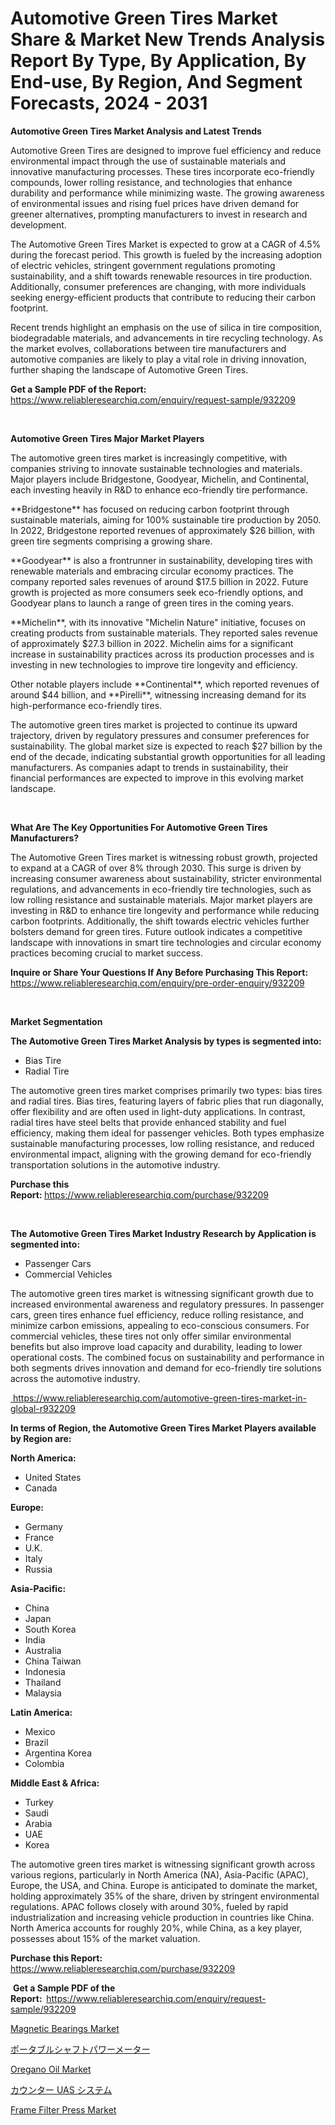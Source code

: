 <p><h1>Automotive Green Tires Market Share & Market New Trends Analysis Report By Type, By Application, By End-use, By Region, And Segment Forecasts, 2024 - 2031</h1></p><p><strong>Automotive Green Tires Market Analysis and Latest Trends</strong></p>
<p><p>Automotive Green Tires are designed to improve fuel efficiency and reduce environmental impact through the use of sustainable materials and innovative manufacturing processes. These tires incorporate eco-friendly compounds, lower rolling resistance, and technologies that enhance durability and performance while minimizing waste. The growing awareness of environmental issues and rising fuel prices have driven demand for greener alternatives, prompting manufacturers to invest in research and development.</p><p>The Automotive Green Tires Market is expected to grow at a CAGR of 4.5% during the forecast period. This growth is fueled by the increasing adoption of electric vehicles, stringent government regulations promoting sustainability, and a shift towards renewable resources in tire production. Additionally, consumer preferences are changing, with more individuals seeking energy-efficient products that contribute to reducing their carbon footprint. </p><p>Recent trends highlight an emphasis on the use of silica in tire composition, biodegradable materials, and advancements in tire recycling technology. As the market evolves, collaborations between tire manufacturers and automotive companies are likely to play a vital role in driving innovation, further shaping the landscape of Automotive Green Tires.</p></p>
<p><strong>Get a Sample PDF of the Report:&nbsp;</strong> <a href="https://www.reliableresearchiq.com/enquiry/request-sample/932209">https://www.reliableresearchiq.com/enquiry/request-sample/932209</a></p>
<p>&nbsp;</p>
<p><strong>Automotive Green Tires Major Market Players</strong></p>
<p><p>The automotive green tires market is increasingly competitive, with companies striving to innovate sustainable technologies and materials. Major players include Bridgestone, Goodyear, Michelin, and Continental, each investing heavily in R&D to enhance eco-friendly tire performance.</p><p>**Bridgestone** has focused on reducing carbon footprint through sustainable materials, aiming for 100% sustainable tire production by 2050. In 2022, Bridgestone reported revenues of approximately $26 billion, with green tire segments comprising a growing share.</p><p>**Goodyear** is also a frontrunner in sustainability, developing tires with renewable materials and embracing circular economy practices. The company reported sales revenues of around $17.5 billion in 2022. Future growth is projected as more consumers seek eco-friendly options, and Goodyear plans to launch a range of green tires in the coming years.</p><p>**Michelin**, with its innovative "Michelin Nature" initiative, focuses on creating products from sustainable materials. They reported sales revenue of approximately $27.3 billion in 2022. Michelin aims for a significant increase in sustainability practices across its production processes and is investing in new technologies to improve tire longevity and efficiency.</p><p>Other notable players include **Continental**, which reported revenues of around $44 billion, and **Pirelli**, witnessing increasing demand for its high-performance eco-friendly tires.</p><p>The automotive green tires market is projected to continue its upward trajectory, driven by regulatory pressures and consumer preferences for sustainability. The global market size is expected to reach $27 billion by the end of the decade, indicating substantial growth opportunities for all leading manufacturers. As companies adapt to trends in sustainability, their financial performances are expected to improve in this evolving market landscape.</p></p>
<p>&nbsp;</p>
<p><strong>What Are The Key Opportunities For Automotive Green Tires Manufacturers?</strong></p>
<p><p>The Automotive Green Tires market is witnessing robust growth, projected to expand at a CAGR of over 8% through 2030. This surge is driven by increasing consumer awareness about sustainability, stricter environmental regulations, and advancements in eco-friendly tire technologies, such as low rolling resistance and sustainable materials. Major market players are investing in R&D to enhance tire longevity and performance while reducing carbon footprints. Additionally, the shift towards electric vehicles further bolsters demand for green tires. Future outlook indicates a competitive landscape with innovations in smart tire technologies and circular economy practices becoming crucial to market success.</p></p>
<p><strong>Inquire or Share Your Questions If Any Before Purchasing This Report:</strong> <a href="https://www.reliableresearchiq.com/enquiry/pre-order-enquiry/932209">https://www.reliableresearchiq.com/enquiry/pre-order-enquiry/932209</a></p>
<p>&nbsp;</p>
<p><strong>Market Segmentation</strong></p>
<p><strong>The Automotive Green Tires Market Analysis by types is segmented into:</strong></p>
<p><ul><li>Bias Tire</li><li>Radial Tire</li></ul></p>
<p><p>The automotive green tires market comprises primarily two types: bias tires and radial tires. Bias tires, featuring layers of fabric plies that run diagonally, offer flexibility and are often used in light-duty applications. In contrast, radial tires have steel belts that provide enhanced stability and fuel efficiency, making them ideal for passenger vehicles. Both types emphasize sustainable manufacturing processes, low rolling resistance, and reduced environmental impact, aligning with the growing demand for eco-friendly transportation solutions in the automotive industry.</p></p>
<p><strong>Purchase this Report:&nbsp;</strong><a href="https://www.reliableresearchiq.com/purchase/932209">https://www.reliableresearchiq.com/purchase/932209</a></p>
<p>&nbsp;</p>
<p><strong>The Automotive Green Tires Market Industry Research by Application is segmented into:</strong></p>
<p><ul><li>Passenger Cars</li><li>Commercial Vehicles</li></ul></p>
<p><p>The automotive green tires market is witnessing significant growth due to increased environmental awareness and regulatory pressures. In passenger cars, green tires enhance fuel efficiency, reduce rolling resistance, and minimize carbon emissions, appealing to eco-conscious consumers. For commercial vehicles, these tires not only offer similar environmental benefits but also improve load capacity and durability, leading to lower operational costs. The combined focus on sustainability and performance in both segments drives innovation and demand for eco-friendly tire solutions across the automotive industry.</p></p>
<p><a href="https://www.reliableresearchiq.com/automotive-green-tires-market-in-global-r932209">&nbsp;https://www.reliableresearchiq.com/automotive-green-tires-market-in-global-r932209</a></p>
<p><strong>In terms of Region, the Automotive Green Tires Market Players available by Region are:</strong></p>
<p>
    <p> <strong> North America: </strong>
        <ul>
            <li>United States</li>
            <li>Canada</li>
        </ul>
        </p> 
    <p> <strong> Europe: </strong>
        <ul>
            <li>Germany</li>
            <li>France</li>
            <li>U.K.</li>
            <li>Italy</li>
            <li>Russia</li>
        </ul>
        </p> 
    <p> <strong> Asia-Pacific: </strong>
        <ul>
            <li>China</li>
            <li>Japan</li>
            <li>South Korea</li>
            <li>India</li>
            <li>Australia</li>
            <li>China Taiwan</li>
            <li>Indonesia</li>
            <li>Thailand</li>
            <li>Malaysia</li>
        </ul>
        </p> 
    <p> <strong> Latin America: </strong>
        <ul>
            <li>Mexico</li>
            <li>Brazil</li>
            <li>Argentina Korea</li>
            <li>Colombia</li>
        </ul>
        </p> 
    <p> <strong> Middle East & Africa: </strong>
        <ul>
            <li>Turkey</li>
            <li>Saudi</li>
            <li>Arabia</li>
            <li>UAE</li>
            <li>Korea</li>
        </ul>
    </p>
    </p>
<p><p>The automotive green tires market is witnessing significant growth across various regions, particularly in North America (NA), Asia-Pacific (APAC), Europe, the USA, and China. Europe is anticipated to dominate the market, holding approximately 35% of the share, driven by stringent environmental regulations. APAC follows closely with around 30%, fueled by rapid industrialization and increasing vehicle production in countries like China. North America accounts for roughly 20%, while China, as a key player, possesses about 15% of the market valuation.</p></p>
<p><strong>Purchase this Report: </strong><a href="https://www.reliableresearchiq.com/purchase/932209">https://www.reliableresearchiq.com/purchase/932209</a></p>
<p>&nbsp;<strong>Get a Sample PDF of the Report:&nbsp;&nbsp;</strong><a href="https://www.reliableresearchiq.com/enquiry/request-sample/932209">https://www.reliableresearchiq.com/enquiry/request-sample/932209</a></p>
<p><strong></strong></p>
<p><p><a href="https://medium.com/@dorothybrooks53/the-market-for-magnetic-bearings-market-is-examined-in-this-report-along-with-the-factors-that-918811c261bb">Magnetic Bearings Market</a></p><p><a href="https://medium.com/@drfg4t/portable-shaft-power-meter-market-%E3%81%AE%E3%82%B0%E3%83%AD%E3%83%BC%E3%83%90%E3%83%AB%E5%B8%82%E5%A0%B4%E6%A6%82%E8%A6%81%E3%81%AF-%E4%B8%96%E7%95%8C%E3%81%8A%E3%82%88%E3%81%B3%E4%B8%BB%E8%A6%81%E5%B8%82%E5%A0%B4%E3%81%AB%E3%81%8A%E3%81%91%E3%82%8B%E6%A5%AD%E7%95%8C%E3%81%AB%E5%BD%B1%E9%9F%BF%E3%82%92%E4%B8%8E%E3%81%88%E3%82%8B%E4%B8%BB%E8%A6%81%E3%81%AA%E3%83%88%E3%83%AC%E3%83%B3%E3%83%89%E3%81%AB%E3%81%A4%E3%81%84%E3%81%A6-%E7%8B%AC%E8%87%AA%E3%81%AE%E8%A6%96%E7%82%B9%E3%82%92%E6%8F%90%E4%BE%9B%E3%81%97%E3%81%BE%E3%81%99-3138667199b6">ポータブルシャフトパワーメーター</a></p><p><a href="https://www.linkedin.com/pulse/market-forecasting-change-global-oregano-oil-dynamics-future-mibff?trackingId=UvqjZBRLSvG0ozj%2Fx%2FoKMw%3D%3D">Oregano Oil Market</a></p><p><a href="https://medium.com/@drfg4t/%E6%88%90%E5%8A%9F%E3%81%B8%E3%81%AE%E6%88%A6%E7%95%A5%E7%9A%84%E3%83%AD%E3%83%BC%E3%83%89%E3%83%9E%E3%83%83%E3%83%97-%E3%82%B0%E3%83%AD%E3%83%BC%E3%83%90%E3%83%AB%E5%AF%BEuas%E3%82%B7%E3%82%B9%E3%83%86%E3%83%A0%E5%B8%82%E5%A0%B4%E5%88%86%E6%9E%90-2024%E5%B9%B4-2031%E5%B9%B4-07ce8097f338">カウンター UAS システム</a></p><p><a href="https://medium.com/@dorothybrooks53/the-market-for-frame-filter-press-market-is-examined-in-this-report-along-with-the-factors-that-7a3c51589f0b">Frame Filter Press Market</a></p></p>